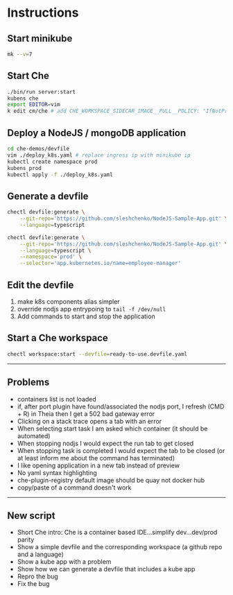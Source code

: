 # Instructions

## Start minikube

```bash
mk --v=7
```

## Start Che

```bash
./bin/run server:start
kubens che
export EDITOR=vim
k edit cm/che # add CHE_WORKSPACE_SIDECAR_IMAGE__PULL__POLICY: "IfNotPresent"
```

## Deploy a NodeJS / mongoDB application

```bash
cd che-demos/devfile
vim ./deploy_k8s.yaml # replace ingress ip with minikube ip
kubectl create namespace prod
kubens prod
kubectl apply -f ./deploy_k8s.yaml
```

## Generate a devfile

```bash
chectl devfile:generate \
    --git-repo='https://github.com/sleshchenko/NodeJS-Sample-App.git' \
    --language=typescript
```

```bash
chectl devfile:generate \
    --git-repo='https://github.com/sleshchenko/NodeJS-Sample-App.git' \
    --language=typescript \
    --namespace='prod' \
    --selector='app.kubernetes.io/name=employee-manager'
```

## Edit the devfile

1. make k8s components alias simpler
2. override nodjs app entrypoing to `tail -f /dev/null`
3. Add commands to start and stop the application

## Start a Che workspace

```bash
chectl workspace:start --devfile=ready-to-use.devfile.yaml
```

---

## Problems

- containers list is not loaded
- if, after port plugin have found/associated the nodjs port, I refresh (CMD + R) in Theia then I get a 502 bad gateway error
- Clicking on a stack trace opens a tab with an error
- When selecting start task I am asked which container (it should be automated)
- When stopping nodjs I would expect the run tab to get closed
- When stopping task is completed I would expect the tab to be closed (or at least inform me about the command has terminated)
- I like opening application in a new tab instead of preview
- No yaml syntax highlighting
- che-plugin-registry default image should be quay not docker hub
- copy/paste of a command doesn't work

---

## New script

- Short Che intro: Che is a container based IDE...simplify dev...dev/prod parity
- Show a simple devfile and the corresponding workspace (a github repo and a language)
- Show a kube app with a problem
- Show how we can generate a devfile that includes a kube app
- Repro the bug
- Fix the bug